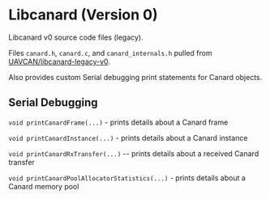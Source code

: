 # Libcanard (Version 0)

Libcanard v0 source code files (legacy).

Files `canard.h`, `canard.c`, and `canard_internals.h` pulled from [UAVCAN/libcanard-legacy-v0](https://github.com/UAVCAN/libcanard/tree/legacy-v0).

Also provides custom Serial debugging print statements for Canard objects.

## Serial Debugging

`void printCanardFrame(...)` - prints details about a Canard frame

`void printCanardInstance(...)` - prints details about a Canard instance

`void printCanardRxTransfer(...)` -- prints details about a received Canard transfer

`void printCanardPoolAllocatorStatistics(...)` - prints details about a Canard memory pool
